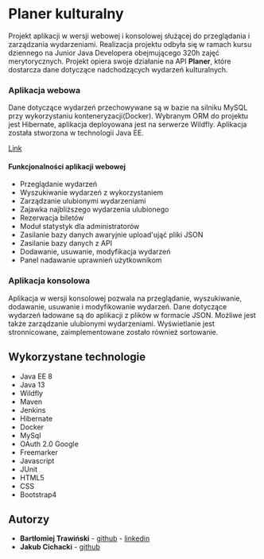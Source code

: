 # Planer kulturalny

Projekt aplikacji w wersji webowej i konsolowej służącej do przeglądania i zarządzania wydarzeniami.
Realizacja projektu odbyła się w ramach kursu dziennego na Junior Java Developera obejmującego 320h zajęć merytorycznych.
Projekt opiera swoje działanie na API **Planer**, które dostarcza dane dotyczące nadchodzących wydarzeń kulturalnych. 

### Aplikacja webowa

Dane dotyczące wydarzeń przechowywane są w bazie na silniku MySQL przy wykorzystaniu konteneryzacji(Docker).
Wybranym ORM do projektu jest Hibernate, aplikacja deployowana jest na serwerze Wildfly.
Aplikacja została stworzona w technologii Java EE.

[Link](http://debesciaki.jjdd9.is-academy.pl/)

#### Funkcjonalności aplikacji webowej

* Przeglądanie wydarzeń
* Wyszukiwanie wydarzeń z wykorzystaniem 
* Zarządzanie ulubionymi wydarzeniami
* Zajawka najbliższego wydarzenia ulubionego
* Rezerwacja biletów
* Moduł statystyk dla administratorów
* Zasilanie bazy danych awaryjnie upload'ująć pliki JSON
* Zasilanie bazy danych z API
* Dodawanie, usuwanie, modyfikacja wydarzeń
* Panel nadawanie uprawnień użytkownikom 

### Aplikacja konsolowa

Aplikacja w wersji konsolowej pozwala na przeglądanie, wyszukiwanie, dodawanie, usuwanie i modyfikowanie wydarzeń. 
Dane dotyczące wydarzeń ładowane są do aplikacji z plików w formacie JSON.
Możliwe jest także zarządzanie ulubionymi wydarzeniami. 
Wyświetlanie jest stronnicowane, zaimplementowane zostało również sortowanie.

## Wykorzystane technologie

* Java EE 8
* Java 13
* Wildfly 
* Maven 
* Jenkins
* Hibernate
* Docker
* MySql
* OAuth 2.0 Google
* Freemarker
* Javascript
* JUnit
* HTML5
* CSS
* Bootstrap4

## Autorzy

* **Bartłomiej Trawiński** - [github](https://github.com/bartraw23) - [linkedin](https://www.linkedin.com/in/bart%C5%82omiej-trawinski/)
* **Jakub Cichacki** - [github](https://github.com/jakubcichacki)
